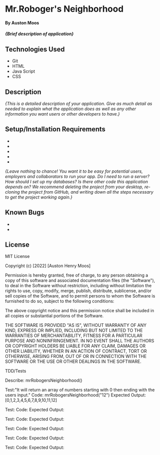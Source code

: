 # Mr.Roboger's Neighborhood

#### By Auston Moos

#### _{Brief description of application}_

## Technologies Used

* Git
* HTML
* Java Script 
* CSS

## Description

_{This is a detailed description of your application. Give as much detail as needed to explain what the application does as well as any other information you want users or other developers to have.}_

## Setup/Installation Requirements

* 
* 
* 
* 
* 

_{Leave nothing to chance! You want it to be easy for potential users, employers and collaborators to run your app. Do I need to run a server? How should I set up my databases? Is there other code this application depends on? We recommend deleting the project from your desktop, re-cloning the project from GitHub, and writing down all the steps necessary to get the project working again.}_

## Known Bugs

* 
* 

## License

MIT License

Copyright (c) [2022] [Auston Henry Moos]

Permission is hereby granted, free of charge, to any person obtaining a copy of this software and associated documentation files (the "Software"), to deal in the Software without restriction, including without limitation the rights to use, copy, modify, merge, publish, distribute, sublicense, and/or sell copies of the Software, and to permit persons to whom the Software is furnished to do so, subject to the following conditions:

The above copyright notice and this permission notice shall be included in all copies or substantial portions of the Software.

THE SOFTWARE IS PROVIDED "AS IS", WITHOUT WARRANTY OF ANY KIND, EXPRESS OR IMPLIED, INCLUDING BUT NOT LIMITED TO THE WARRANTIES OF MERCHANTABILITY, FITNESS FOR A PARTICULAR PURPOSE AND NONINFRINGEMENT. IN NO EVENT SHALL THE AUTHORS OR COPYRIGHT HOLDERS BE LIABLE FOR ANY CLAIM, DAMAGES OR OTHER LIABILITY, WHETHER IN AN ACTION OF CONTRACT, TORT OR OTHERWISE, ARISING FROM, OUT OF OR IN CONNECTION WITH THE SOFTWARE OR THE USE OR OTHER DEALINGS IN THE SOFTWARE.


TDD/Tests

Describe: mrRobogersNeighborhood()

Test:"It will return an array of numbers starting with 0 then ending with the users input." 
Code: mrRobogersNeighborhood("12")
Expected Output: [0,1,2,3,4,5,6,7,8,9,10,11,12]

Test:
Code:
Expected Output:

Test:
Code:
Expected Output:

Test:
Code:
Expected Output:

Test:
Code:
Expected Output:

Test:
Code:
Expected Output: